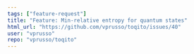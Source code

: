 ```yaml
---
tags: ["feature-request"]
title: "Feature: Min-relative entropy for quantum states"
html_url: "https://github.com/vprusso/toqito/issues/40"
user: "vprusso"
repo: "vprusso/toqito"
---
```


